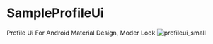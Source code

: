 # SampleProfileUi
Profile Ui For Android Material Design, Moder Look
![profileui_small](https://user-images.githubusercontent.com/55942632/66478954-1d200d80-eab9-11e9-9b18-8f98f0f419e7.png)
